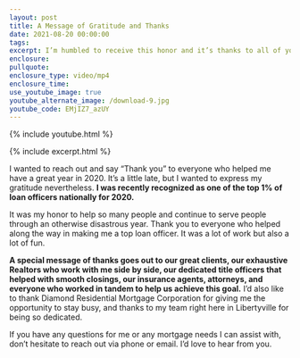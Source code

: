 ```yaml
---
layout: post
title: A Message of Gratitude and Thanks
date: 2021-08-20 00:00:00
tags:
excerpt: I’m humbled to receive this honor and it’s thanks to all of you.
enclosure:
pullquote:
enclosure_type: video/mp4
enclosure_time:
use_youtube_image: true
youtube_alternate_image: /download-9.jpg
youtube_code: EMjIZ7_azUY
---
```

{% include youtube.html %}

{% include excerpt.html %}

I wanted to reach out and say “Thank you” to everyone who helped me have a great year in 2020. It’s a little late, but I wanted to express my gratitude nevertheless. **I was recently recognized as one of the top 1% of loan officers nationally for 2020.&nbsp;**

It was my honor to help so many people and continue to serve people through an otherwise disastrous year. Thank you to everyone who helped along the way in making me a top loan officer. It was a lot of work but also a lot of fun.&nbsp;

**A special message of thanks goes out to our great clients, our exhaustive Realtors who work with me side by side, our dedicated title officers that helped with smooth closings, our insurance agents, attorneys, and everyone who worked in tandem to help us achieve this goal.** I’d also like to thank Diamond Residential Mortgage Corporation for giving me the opportunity to stay busy, and thanks to my team right here in Libertyville for being so dedicated.&nbsp;

If you have any questions for me or any mortgage needs I can assist with, don’t hesitate to reach out via phone or email. I’d love to hear from you.
